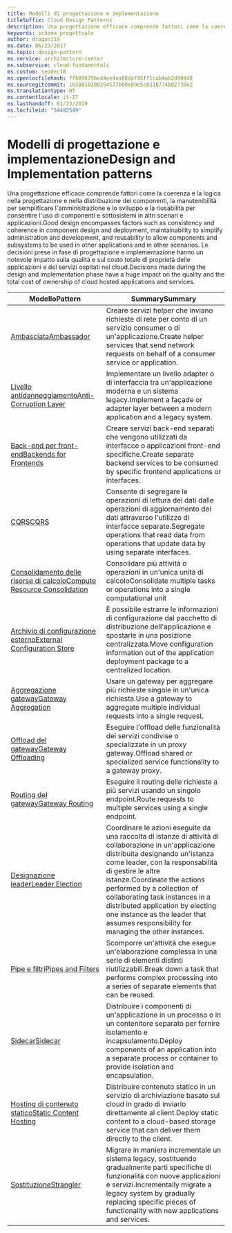 ```yaml
---
title: Modelli di progettazione e implementazione
titleSuffix: Cloud Design Patterns
description: Una progettazione efficace comprende fattori come la coerenza e la logica nella progettazione e nella distribuzione dei componenti, la manutenibilità per semplificare l'amministrazione e lo sviluppo e la riusabilità per consentire l'uso di componenti e sottosistemi in altri scenari e applicazioni. Le decisioni prese in fase di progettazione e implementazione hanno un notevole impatto sulla qualità e sul costo totale di proprietà delle applicazioni e dei servizi ospitati nel cloud.
keywords: schema progettuale
author: dragon119
ms.date: 06/23/2017
ms.topic: design-pattern
ms.service: architecture-center
ms.subservice: cloud-fundamentals
ms.custom: seodec18
ms.openlocfilehash: ff609679bed4ee4aa88daf95ff1cab4ab2d90d48
ms.sourcegitcommit: 1b50810208354577b00e89e5c031b774b02736e2
ms.translationtype: HT
ms.contentlocale: it-IT
ms.lasthandoff: 01/23/2019
ms.locfileid: "54482549"
---
```

# <a name="design-and-implementation-patterns"></a><span data-ttu-id="2e770-105">Modelli di progettazione e implementazione</span><span class="sxs-lookup"><span data-stu-id="2e770-105">Design and Implementation patterns</span></span>

<span data-ttu-id="2e770-106">Una progettazione efficace comprende fattori come la coerenza e la logica nella progettazione e nella distribuzione dei componenti, la manutenibilità per semplificare l'amministrazione e lo sviluppo e la riusabilità per consentire l'uso di componenti e sottosistemi in altri scenari e applicazioni.</span><span class="sxs-lookup"><span data-stu-id="2e770-106">Good design encompasses factors such as consistency and coherence in component design and deployment, maintainability to simplify administration and development, and reusability to allow components and subsystems to be used in other applications and in other scenarios.</span></span> <span data-ttu-id="2e770-107">Le decisioni prese in fase di progettazione e implementazione hanno un notevole impatto sulla qualità e sul costo totale di proprietà delle applicazioni e dei servizi ospitati nel cloud.</span><span class="sxs-lookup"><span data-stu-id="2e770-107">Decisions made during the design and implementation phase have a huge impact on the quality and the total cost of ownership of cloud hosted applications and services.</span></span>

|                                <span data-ttu-id="2e770-108">Modello</span><span class="sxs-lookup"><span data-stu-id="2e770-108">Pattern</span></span>                                 |                                                                                                      <span data-ttu-id="2e770-109">Summary</span><span class="sxs-lookup"><span data-stu-id="2e770-109">Summary</span></span>                                                                                                       |
|------------------------------------------------------------------------|--------------------------------------------------------------------------------------------------------------------------------------------------------------------------------------------------------------------|
|                     [<span data-ttu-id="2e770-110">Ambasciata</span><span class="sxs-lookup"><span data-stu-id="2e770-110">Ambassador</span></span>](../ambassador.md)                     |                                                         <span data-ttu-id="2e770-111">Creare servizi helper che inviano richieste di rete per conto di un servizio consumer o di un'applicazione.</span><span class="sxs-lookup"><span data-stu-id="2e770-111">Create helper services that send network requests on behalf of a consumer service or application.</span></span>                                                          |
|          [<span data-ttu-id="2e770-112">Livello antidanneggiamento</span><span class="sxs-lookup"><span data-stu-id="2e770-112">Anti-Corruption Layer</span></span>](../anti-corruption-layer.md)          |                                                               <span data-ttu-id="2e770-113">Implementare un livello adapter o di interfaccia tra un'applicazione moderna e un sistema legacy.</span><span class="sxs-lookup"><span data-stu-id="2e770-113">Implement a façade or adapter layer between a modern application and a legacy system.</span></span>                                                                |
|         [<span data-ttu-id="2e770-114">Back-end per front-end</span><span class="sxs-lookup"><span data-stu-id="2e770-114">Backends for Frontends</span></span>](../backends-for-frontends.md)         |                                                          <span data-ttu-id="2e770-115">Creare servizi back-end separati che vengono utilizzati da interfacce o applicazioni front-end specifiche.</span><span class="sxs-lookup"><span data-stu-id="2e770-115">Create separate backend services to be consumed by specific frontend applications or interfaces.</span></span>                                                          |
|                           [<span data-ttu-id="2e770-116">CQRS</span><span class="sxs-lookup"><span data-stu-id="2e770-116">CQRS</span></span>](../cqrs.md)                           |                                                         <span data-ttu-id="2e770-117">Consente di segregare le operazioni di lettura dei dati dalle operazioni di aggiornamento dei dati attraverso l'utilizzo di interfacce separate.</span><span class="sxs-lookup"><span data-stu-id="2e770-117">Segregate operations that read data from operations that update data by using separate interfaces.</span></span>                                                         |
| [<span data-ttu-id="2e770-118">Consolidamento delle risorse di calcolo</span><span class="sxs-lookup"><span data-stu-id="2e770-118">Compute Resource Consolidation</span></span>](../compute-resource-consolidation.md) |                                                                     <span data-ttu-id="2e770-119">Consolidare più attività o operazioni in un'unica unità di calcolo</span><span class="sxs-lookup"><span data-stu-id="2e770-119">Consolidate multiple tasks or operations into a single computational unit</span></span>                                                                      |
|   [<span data-ttu-id="2e770-120">Archivio di configurazione esterno</span><span class="sxs-lookup"><span data-stu-id="2e770-120">External Configuration Store</span></span>](../external-configuration-store.md)   |                                                        <span data-ttu-id="2e770-121">È possibile estrarre le informazioni di configurazione dal pacchetto di distribuzione dell'applicazione e spostarle in una posizione centralizzata.</span><span class="sxs-lookup"><span data-stu-id="2e770-121">Move configuration information out of the application deployment package to a centralized location.</span></span>                                                         |
|            [<span data-ttu-id="2e770-122">Aggregazione gateway</span><span class="sxs-lookup"><span data-stu-id="2e770-122">Gateway Aggregation</span></span>](../gateway-aggregation.md)            |                                                                   <span data-ttu-id="2e770-123">Usare un gateway per aggregare più richieste singole in un'unica richiesta.</span><span class="sxs-lookup"><span data-stu-id="2e770-123">Use a gateway to aggregate multiple individual requests into a single request.</span></span>                                                                   |
|             [<span data-ttu-id="2e770-124">Offload del gateway</span><span class="sxs-lookup"><span data-stu-id="2e770-124">Gateway Offloading</span></span>](../gateway-offloading.md)             |                                                                      <span data-ttu-id="2e770-125">Eseguire l'offload delle funzionalità dei servizi condivise o specializzate in un proxy gateway.</span><span class="sxs-lookup"><span data-stu-id="2e770-125">Offload shared or specialized service functionality to a gateway proxy.</span></span>                                                                       |
|                [<span data-ttu-id="2e770-126">Routing del gateway</span><span class="sxs-lookup"><span data-stu-id="2e770-126">Gateway Routing</span></span>](../gateway-routing.md)                |                                                                            <span data-ttu-id="2e770-127">Eseguire il routing delle richieste a più servizi usando un singolo endpoint.</span><span class="sxs-lookup"><span data-stu-id="2e770-127">Route requests to multiple services using a single endpoint.</span></span>                                                                            |
|                [<span data-ttu-id="2e770-128">Designazione leader</span><span class="sxs-lookup"><span data-stu-id="2e770-128">Leader Election</span></span>](../leader-election.md)                | <span data-ttu-id="2e770-129">Coordinare le azioni eseguite da una raccolta di istanze di attività di collaborazione in un'applicazione distribuita designando un'istanza come leader, con la responsabilità di gestire le altre istanze.</span><span class="sxs-lookup"><span data-stu-id="2e770-129">Coordinate the actions performed by a collection of collaborating task instances in a distributed application by electing one instance as the leader that assumes responsibility for managing the other instances.</span></span> |
|              [<span data-ttu-id="2e770-130">Pipe e filtri</span><span class="sxs-lookup"><span data-stu-id="2e770-130">Pipes and Filters</span></span>](../pipes-and-filters.md)              |                                                     <span data-ttu-id="2e770-131">Scomporre un'attività che esegue un'elaborazione complessa in una serie di elementi distinti riutilizzabili.</span><span class="sxs-lookup"><span data-stu-id="2e770-131">Break down a task that performs complex processing into a series of separate elements that can be reused.</span></span>                                                      |
|                        [<span data-ttu-id="2e770-132">Sidecar</span><span class="sxs-lookup"><span data-stu-id="2e770-132">Sidecar</span></span>](../sidecar.md)                        |                                                  <span data-ttu-id="2e770-133">Distribuire i componenti di un'applicazione in un processo o in un contenitore separato per fornire isolamento e incapsulamento.</span><span class="sxs-lookup"><span data-stu-id="2e770-133">Deploy components of an application into a separate process or container to provide isolation and encapsulation.</span></span>                                                  |
|         [<span data-ttu-id="2e770-134">Hosting di contenuto statico</span><span class="sxs-lookup"><span data-stu-id="2e770-134">Static Content Hosting</span></span>](../static-content-hosting.md)         |                                                        <span data-ttu-id="2e770-135">Distribuire contenuto statico in un servizio di archiviazione basato sul cloud in grado di inviarlo direttamente al client.</span><span class="sxs-lookup"><span data-stu-id="2e770-135">Deploy static content to a cloud-based storage service that can deliver them directly to the client.</span></span>                                                        |
|                      [<span data-ttu-id="2e770-136">Sostituzione</span><span class="sxs-lookup"><span data-stu-id="2e770-136">Strangler</span></span>](../strangler.md)                      |                                         <span data-ttu-id="2e770-137">Migrare in maniera incrementale un sistema legacy, sostituendo gradualmente parti specifiche di funzionalità con nuove applicazioni e servizi.</span><span class="sxs-lookup"><span data-stu-id="2e770-137">Incrementally migrate a legacy system by gradually replacing specific pieces of functionality with new applications and services.</span></span>                                          |
